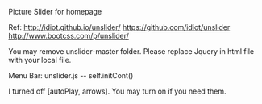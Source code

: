 Picture Slider for homepage

Ref: http://idiot.github.io/unslider/
https://github.com/idiot/unslider
http://www.bootcss.com/p/unslider/

You may remove unslider-master folder. Please replace Jquery in html file with your local file.

Menu Bar:
unslider.js -- self.initCont()

I turned off [autoPlay, arrows]. You may turn on if you need them.
